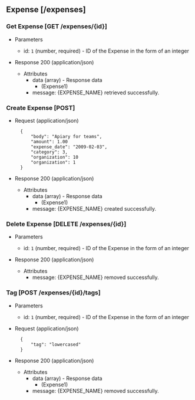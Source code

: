 ## Expense [/expenses]

### Get Expense [GET /expenses/{id}]

+ Parameters
    + id: `1` (number, required) - ID of the Expense in the form of an integer

+ Response 200 (application/json)
    + Attributes
        + data (array) - Response data
            + (Expense1)
        + message: {EXPENSE_NAME} retrieved successfully.

### Create Expense [POST]

+ Request (application/json)

        {
            "body": "Apiary for teams",
            "amount": 1.00
            "expense_date": "2009-02-03",
            "category": 3,
            "organization": 10
            "organization": 1
        }

+ Response 200 (application/json)
    + Attributes
        + data (array) - Response data
            + (Expense1)
        + message: {EXPENSE_NAME} created successfully.

### Delete Expense [DELETE /expenses/{id}]

+ Parameters
    + id: `1` (number, required) - ID of the Expense in the form of an integer

+ Response 200 (application/json)
    + Attributes
        + message: {EXPENSE_NAME} removed successfully.

### Tag [POST /expenses/{id}/tags]

+ Parameters
    + id: `1` (number, required) - ID of the Expense in the form of an integer

+ Request (application/json)

        {
            "tag": "lowercased"
        }

+ Response 200 (application/json)
    + Attributes
        + data (array) - Response data
            + (Expense1)
        + message: {EXPENSE_NAME} removed successfully.